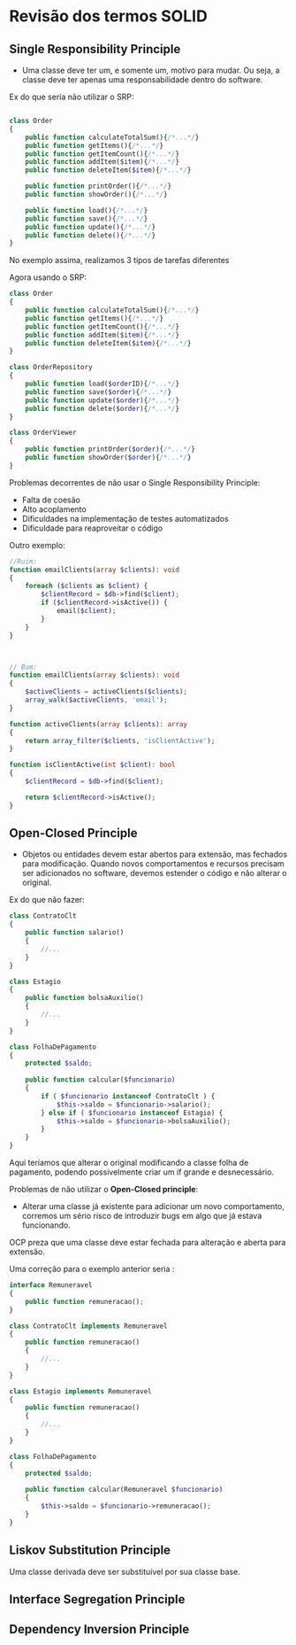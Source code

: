 # Revisão dos termos SOLID

## Single Responsibility Principle

* Uma classe deve ter um, e somente um, motivo para mudar. Ou seja, a classe deve ter apenas uma responsabilidade dentro do software.

Ex do que seria não utilizar o SRP:
```php

class Order
{
    public function calculateTotalSum(){/*...*/}
    public function getItems(){/*...*/}
    public function getItemCount(){/*...*/}
    public function addItem($item){/*...*/}
    public function deleteItem($item){/*...*/}

    public function printOrder(){/*...*/}
    public function showOrder(){/*...*/}

    public function load(){/*...*/}
    public function save(){/*...*/}
    public function update(){/*...*/}
    public function delete(){/*...*/}
}
```
No exemplo assima, realizamos 3 tipos de tarefas diferentes

Agora usando o SRP:

```php
class Order
{
    public function calculateTotalSum(){/*...*/}
    public function getItems(){/*...*/}
    public function getItemCount(){/*...*/}
    public function addItem($item){/*...*/}
    public function deleteItem($item){/*...*/}
}

class OrderRepository
{
    public function load($orderID){/*...*/}
    public function save($order){/*...*/}
    public function update($order){/*...*/}
    public function delete($order){/*...*/}
}

class OrderViewer
{
    public function printOrder($order){/*...*/}
    public function showOrder($order){/*...*/}
}
```

Problemas decorrentes de não usar o Single Responsibility Principle:
* Falta de coesão
* Alto acoplamento
* Dificuldades na implementação de testes automatizados
* Dificuldade para reaproveitar o código

Outro exemplo:

```php
//Ruim:
function emailClients(array $clients): void
{
    foreach ($clients as $client) {
        $clientRecord = $db->find($client);
        if ($clientRecord->isActive()) {
            email($client);
        }
    }
}



// Bom:
function emailClients(array $clients): void
{
    $activeClients = activeClients($clients);
    array_walk($activeClients, 'email');
}

function activeClients(array $clients): array
{
    return array_filter($clients, 'isClientActive');
}

function isClientActive(int $client): bool
{
    $clientRecord = $db->find($client);

    return $clientRecord->isActive();
}
```

## Open-Closed Principle

* Objetos ou entidades devem estar abertos para extensão, mas fechados para modificação. Quando novos comportamentos e recursos precisam ser adicionados no software, devemos estender o código e não alterar o original.

Ex do que não fazer:
```php
class ContratoClt
{
    public function salario()
    {
        //...
    }
}

class Estagio
{
    public function bolsaAuxilio()
    {
        //...
    }
}

class FolhaDePagamento
{
    protected $saldo;
    
    public function calcular($funcionario)
    {
        if ( $funcionario instanceof ContratoClt ) {
            $this->saldo = $funcionario->salario();
        } else if ( $funcionario instanceof Estagio) {
            $this->saldo = $funcionario->bolsaAuxilio();
        }
    }
}
```
Aqui teríamos que alterar o original modificando a classe folha de pagamento, podendo possivelmente criar um if grande e desnecessário.

Problemas de não utilizar o **Open-Closed principle**:
* Alterar uma classe já existente para adicionar um novo comportamento, corremos um sério risco de introduzir bugs em algo que já estava funcionando.

OCP preza que uma classe deve estar fechada para alteração e aberta para extensão.

Uma correção para o exemplo anterior seria :

```php
interface Remuneravel
{
    public function remuneracao();
}

class ContratoClt implements Remuneravel
{
    public function remuneracao()
    {
        //...
    }
}

class Estagio implements Remuneravel
{
    public function remuneracao()
    {
        //...
    }
}

class FolhaDePagamento
{
    protected $saldo;
    
    public function calcular(Remuneravel $funcionario)
    {
        $this->saldo = $funcionario->remuneracao();
    }
}
```

## Liskov Substitution Principle
Uma classe derivada deve ser substituível por sua classe base.

## Interface Segregation Principle

## Dependency Inversion Principle

